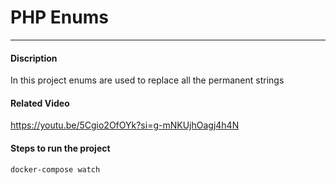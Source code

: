 # PHP Enums
---

#### Discription
In this project enums are used to replace all the permanent strings

#### Related Video

https://youtu.be/5Cgio2OfOYk?si=g-mNKUjhOagj4h4N

#### Steps to run the project
```bash
docker-compose watch
```